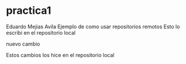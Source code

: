 # practica1
Eduardo Mejias Avila
Ejemplo de como usar repositorios remotos
Esto lo escribi en el repositorio local

nuevo cambio 

Estos cambios los hice en el repositorio local
